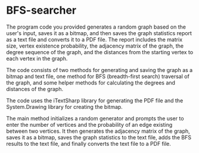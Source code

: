 # BFS-searcher
The program code you provided generates a random graph based on the user's input, saves it as a bitmap, and then saves the graph statistics report as a text file and converts it to a PDF file. The report includes the matrix size, vertex existence probability, the adjacency matrix of the graph, the degree sequence of the graph, and the distances from the starting vertex to each vertex in the graph.

The code consists of two methods for generating and saving the graph as a bitmap and text file, one method for BFS (breadth-first search) traversal of the graph, and some helper methods for calculating the degrees and distances of the graph.

The code uses the iTextSharp library for generating the PDF file and the System.Drawing library for creating the bitmap.

The main method initializes a random generator and prompts the user to enter the number of vertices and the probability of an edge existing between two vertices. It then generates the adjacency matrix of the graph, saves it as a bitmap, saves the graph statistics to the text file, adds the BFS results to the text file, and finally converts the text file to a PDF file.
